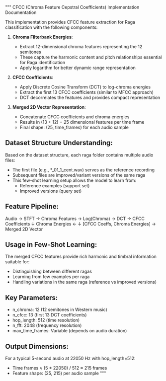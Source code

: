 """
CFCC (Chroma Feature Cepstral Coefficients) Implementation Documentation

This implementation provides CFCC feature extraction for Raga classification with the following components:

1. **Chroma Filterbank Energies**: 
   - Extract 12-dimensional chroma features representing the 12 semitones
   - These capture the harmonic content and pitch relationships essential for Raga identification
   - Apply logarithm for better dynamic range representation

2. **CFCC Coefficients**:
   - Apply Discrete Cosine Transform (DCT) to log-chroma energies
   - Extract the first 13 CFCC coefficients (similar to MFCC approach)
   - DCT decorrelates the features and provides compact representation

3. **Merged 2D Vector Representation**:
   - Concatenate CFCC coefficients and chroma energies
   - Results in (13 + 12) = 25 dimensional features per time frame
   - Final shape: (25, time_frames) for each audio sample

## Dataset Structure Understanding:

Based on the dataset structure, each raga folder contains multiple audio files:
- The first file (e.g., *_01_1_cent.wav) serves as the reference recording
- Subsequent files are improved/variant versions of the same raga
- This few-shot learning setup allows the model to learn from:
  - Reference examples (support set)
  - Improved versions (query set)

## Feature Pipeline:

Audio → STFT → Chroma Features → Log(Chroma) → DCT → CFCC Coefficients
                     ↓
              Chroma Energies ← 
                     ↓
            [CFCC Coeffs, Chroma Energies] → Merged 2D Vector

## Usage in Few-Shot Learning:

The merged CFCC features provide rich harmonic and timbral information suitable for:
- Distinguishing between different ragas
- Learning from few examples per raga
- Handling variations in the same raga (reference vs improved versions)

## Key Parameters:

- n_chroma: 12 (12 semitones in Western music)
- n_cfcc: 13 (first 13 DCT coefficients)
- hop_length: 512 (time resolution)
- n_fft: 2048 (frequency resolution)
- max_time_frames: Variable (depends on audio duration)

## Output Dimensions:

For a typical 5-second audio at 22050 Hz with hop_length=512:
- Time frames ≈ (5 * 22050) / 512 ≈ 215 frames
- Feature shape: (25, 215) per audio sample
"""

